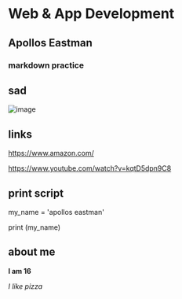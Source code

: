 # Web & App Development

## Apollos Eastman

### markdown practice
## sad
![image](https://github.com/user-attachments/assets/09a5e852-576d-46bb-a30a-d83122c2f1aa)
## links
https://www.amazon.com/

https://www.youtube.com/watch?v=kqtD5dpn9C8

## print script
my_name = 'apollos eastman'

print (my_name)

## about me
**I am 16**

*I like pizza*

